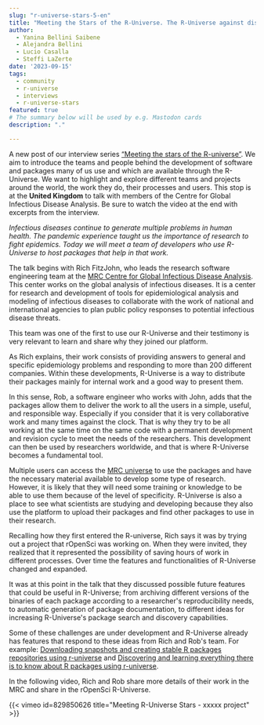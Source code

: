 ```yaml
---
slug: "r-universe-stars-5-en"
title: "Meeting the Stars of the R-Universe. The R-Universe against diseases."
author:
  - Yanina Bellini Saibene
  - Alejandra Bellini
  - Lucio Casalla  
  - Steffi LaZerte
date: '2023-09-15'
tags:
  - community
  - r-universe
  - interviews
  - r-universe-stars
featured: true
# The summary below will be used by e.g. Mastodon cards
description: "."

---
```


A new post of our interview series [“Meeting the stars of the R-universe”](/tags/r-universe-stars/). We aim to introduce the teams and people behind the development of software and packages many of us use and which are available through the R-Universe. We want to highlight and explore different teams and projects around the world, the work they do, their processes and users. This stop is at the __United Kingdom__ to talk with members of the Centre for Global Infectious Disease Analysis. Be sure to watch the video at the end with excerpts from the interview.


_Infectious diseases continue to generate multiple problems in human health. The pandemic experience taught us the importance of research to fight epidemics. Today we will meet a team of developers who use R-Universe to host packages that help in that work._

The talk begins with Rich FitzJohn, who leads the research software engineering team at the [MRC Centre for Global Infectious Disease Analysis](https://www.imperial.ac.uk/mrc-global-infectious-disease-analysis). This center works on the global analysis of infectious diseases. It is a center for research and development of tools for epidemiological analysis and modeling of infectious diseases to collaborate with the work of national and international agencies to plan public policy responses to potential infectious disease threats.

This team was one of the first to use our R-Universe and their testimony is very relevant to learn and share why they joined our platform.

As Rich explains, their work consists of providing answers to general and specific epidemiology problems and responding to more than 200 different companies. Within these developments, R-Universe is a way to distribute their packages mainly for internal work and a good way to present them.

In this sense, Rob, a software engineer who works with John, adds that the packages allow them to deliver the work to all the users in a simple, useful, and responsible way. Especially if you consider that it is very collaborative work and many times against the clock. That is why they try to be all working at the same time on the same code with a permanent development and revision cycle to meet the needs of the researchers.
This development can then be used by researchers worldwide, and that is where R-Universe becomes a fundamental tool.

Multiple users can access the [MRC universe](https://mrc-ide.r-universe.dev) to use the packages and have the necessary material available to develop some type of research. However, it is likely that they will need some training or knowledge to be able to use them because of the level of specificity. R-Universe is also a place to see what scientists are studying and developing because they also use the platform to upload their packages and find other packages to use in their research. 

Recalling how they first entered the R-universe, Rich says it was by trying out a project that rOpenSci was working on.  When they were invited, they realized that it represented the possibility of saving hours of work in different processes. Over time the features and functionalities of R-Universe changed and expanded.

It was at this point in the talk that they discussed possible future features that could be useful in R-Universe; from archiving different versions of the binaries of each package according to a researcher's reproducibility needs, to automatic generation of package documentation, to different ideas for increasing R-Universe's package search and discovery capabilities.

Some of these challenges are under development and R-Universe already has features that respond to these ideas from Rich and Rob's team. For example: [Downloading snapshots and creating stable R packages repositories using r-universe](https://ropensci.org/blog/2023/05/31/runiverse-snapshots/) and [Discovering and learning everything there is to know about R packages using r-universe](https://ropensci.org/blog/2023/02/27/runiverse-discovering/).


In the following video, Rich and Rob share more details of their work in the MRC and share in the rOpenSci R-Universe.


{{< vimeo id=829850626 title="Meeting R-Universe Stars - xxxxx project" >}}

